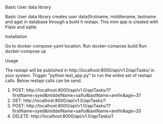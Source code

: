 Basic User data library

Basic User data library creates user data(firstname, middlename, lastname and age) in database through a build it restapi.
This mini app is created with Flask and sqlite

Installation

Go to docker-compose-yaml location.
Run docker-compose build
Run docker-compose up

Usage

The restapi will be published in http://localhost:8000/api/v1.0/apiTasks/ in your system.
Trigger "python test_app.py" to run the entire set of restapi calls.
Below restapi calls can be send.
1. POST: http://localhost:8000/api/v1.0/apiTasks/1?firstName=syed&middelName=saiful&lastName=arefin&age=37
2. GET: http://localhost:8000/api/v1.0/apiTasks/1
3. POST: http://localhost:8000/api/v1.0/apiTasks/1?firstName=syed&middelName=saiful&lastName=arefin&age=20
4. DELETE: http://localhost:8000/api/v1.0/apiTasks/1
